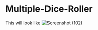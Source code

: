 # Multiple-Dice-Roller
This will look like
![Screenshot (102)](https://github.com/harishraju-007/Multiple-Dice-Roller/assets/146018613/107ed934-1eaf-46cf-bde7-3489734fd37f)

